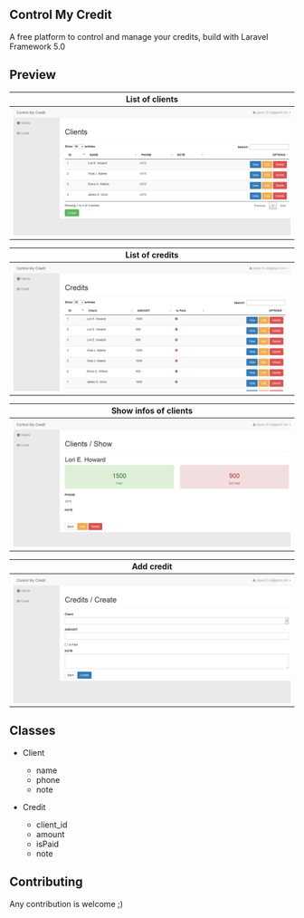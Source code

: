 ## Control My Credit

A free platform to control and manage your credits, build with Laravel Framework 5.0

## Preview
List of clients |
------------------------- |
![](https://github.com/yajuve/control-credit/blob/master/screenshots/list_clients.png)  |

List of credits |
------------------------- |
![](https://github.com/yajuve/control-credit/blob/master/screenshots/list_credits.png)  |

Show infos of clients |
------------------------- |
![](https://github.com/yajuve/control-credit/blob/master/screenshots/show_client.png)  |

Add credit |
------------------------- |
![](https://github.com/yajuve/control-credit/blob/master/screenshots/add_credit.png)  |

## Classes

* Client
    * name
    * phone
    * note

* Credit
    * client_id
    * amount
    * isPaid
    * note

## Contributing

Any contribution is welcome ;)



